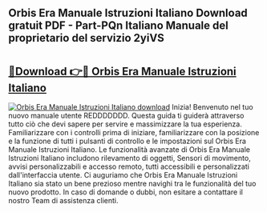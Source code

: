 ## Orbis Era Manuale Istruzioni Italiano Download gratuit PDF - Part-PQn Italiano Manuale del proprietario del servizio 2yiVS

# <h2><a href="http://dfdhav.blite.top/?on=Orbis+Era+Manuale+Istruzioni+Italiano">🔗Download 👉🔴 Orbis Era Manuale Istruzioni Italiano</a></h2>

[![Orbis Era Manuale Istruzioni Italiano download](https://i.imgur.com/lujVjoI.png)](http://dfdhav.blite.top/?on=Orbis+Era+Manuale+Istruzioni+Italiano)
Inizia! Benvenuto nel tuo nuovo manuale utente REDDDDDDD. Questa guida ti guiderà attraverso tutto ciò che devi sapere per servire e massimizzare la tua esperienza. Familiarizzare con i controlli prima di iniziare, familiarizzare con la posizione e la funzione di tutti i pulsanti di controllo e le impostazioni sul Orbis Era Manuale Istruzioni Italiano. Le funzionalità avanzate di Orbis Era Manuale Istruzioni Italiano includono rilevamento di oggetti, Sensori di movimento, avvisi personalizzabili e accesso remoto, tutti accessibili e personalizzati dall'interfaccia utente. Ci auguriamo che Orbis Era Manuale Istruzioni Italiano sia stato un bene prezioso mentre navighi tra le funzionalità del tuo nuovo prodotto. In caso di domande o dubbi, non esitare a contattare il nostro Team di assistenza clienti.
